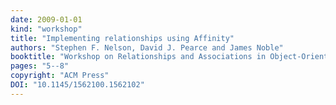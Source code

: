 ```yaml
---
date: 2009-01-01
kind: "workshop"
title: "Implementing relationships using Affinity"
authors: "Stephen F. Nelson, David J. Pearce and James Noble"
booktitle: "Workshop on Relationships and Associations in Object-Oriented Languages (RAOOL)"
pages: "5--8"
copyright: "ACM Press"
DOI: "10.1145/1562100.1562102"
---
```


